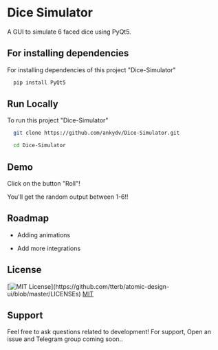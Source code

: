 
# Dice Simulator

A GUI to simulate 6 faced dice using PyQt5. 


## For installing dependencies

For installing dependencies of this project "Dice-Simulator"

```bash
  pip install PyQt5
```


## Run Locally

To run this project "Dice-Simulator"

```bash
  git clone https://github.com/ankydv/Dice-Simulator.git
```

```bash
  cd Dice-Simulator
```
## Demo

Click on the button "Roll"!

You'll get the random output between 1-6!!



## Roadmap

- Adding animations

- Add more integrations


## License

[![MIT License](https://img.shields.io/apm/l/atomic-design-ui.svg?)](https://github.com/tterb/atomic-design-ui/blob/master/LICENSEs)
[MIT](https://choosealicense.com/licenses/mit/)


## Support

Feel free to ask questions related to development!
For support, Open an issue and Telegram group coming soon..

